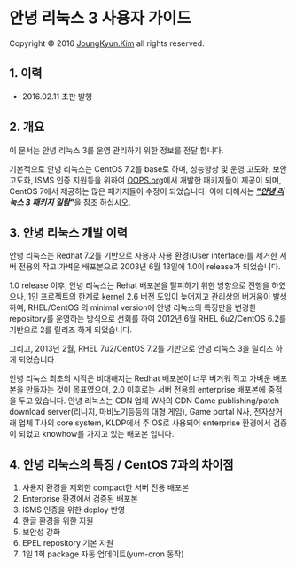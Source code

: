 안녕 리눅스 3 사용자 가이드
=======

Copyright &copy; 2016 [JoungKyun.Kim](https://oops.org/) all rights reserved.

## 1. 이력

* 2016.02.11 초판 발행

## 2. 개요

이 문서는 안녕 리눅스 3를 운영 관리하기 위한 정보를 전달 합니다.

기본적으로 안녕 리눅스는 CentOS 7.2를 base로 하며, 성능향상 및 운영 고도화, 보안 고도화, ISMS 인증 지원등을 위하여 [OOPS.org](https://oops.org/)에서 개발한 패키지들이 제공이 되며, CentOS 7에서 제공하는 많은 패키지들이 수정이 되었습니다. 이에 대해서는 [***"안녕 리눅스 3 패키지 일람"***](AnNyung3-Package-Catalog.md)을 참조 하십시오.

## 3. 안녕 리눅스 개발 이력

안녕 리눅스는 Redhat 7.2를 기반으로 사용자 사용 환경(User interface)를 제거한 서버 전용의 작고 가벼운 배포본으로 2003년 6월 13일에 1.0이 release가 되었습니다.

1.0 release 이후, 안녕 리눅스는 Rehat 배포본을 탈피하기 위한 방향으로 진행을 하였으나, 1인 프로젝트의 한계로 kernel 2.6 버전 도입이 늦어지고 관리상의 버거움이 발생하여, RHEL/CentOS 의 minimal version에 안녕 리눅스의 특징만을 변경한 repository를 운영하는 방식으로 선회를 하여 2012년 6월 RHEL 6u2/CentOS 6.2를 기반으로 2를 릴리즈 하게 되었습니다.

그리고, 2013년 2월, RHEL 7u2/CentOS 7.2를 기반으로 안녕 리눅스 3을 릴리즈 하게 되었습니다.

안녕 리눅스 최초의 시작은 비대해지는 Redhat 배포본이 너무 버거워 작고 가벼운 배포본을 만들자는 것이 목표였으며, 2.0 이후로는 서버 전용의 enterprise 배포본에 중점을 두고 있습니다. 안녕 리눅스는 CDN  업체 W사의 CDN Game publishing/patch download server(리니지, 마비노기등등의 대형 게임), Game portal N사, 전자상거래 업체 T사의 core system, KLDP에서 주 OS로 사용되어 enterprise 환경에서 검증이 되었고 knowhow를 가지고 있는 배포본 입니다.


## 4. 안녕 리눅스의 특징 / CentOS 7과의 차이점

1. 사용자 환경을 제외한 compact한 서버 전용 배포본
2. Enterprise 환경에서 검증된 배포본
3. ISMS 인증을 위한 deploy 반영
4. 한글 환경을 위한 지원
5. 보안성 강화
6. EPEL repository 기본 지원
7. 1일 1회 package 자동 업데이트(yum-cron 동작)
